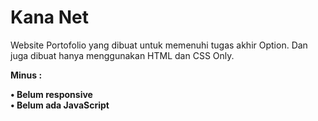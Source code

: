 <h1>Kana Net</h1>
<p>Website Portofolio yang dibuat untuk memenuhi tugas akhir Option. Dan juga dibuat hanya menggunakan HTML dan CSS Only.</p>

<b>Minus :<b/>

• Belum responsive \
• Belum ada JavaScript 
